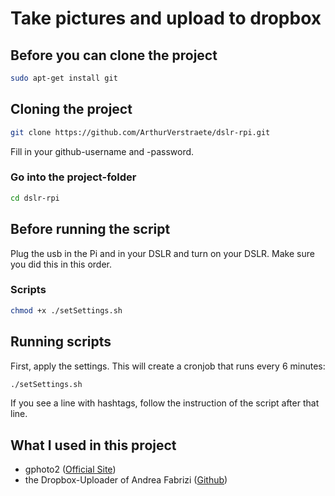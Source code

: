 # Take pictures and upload to dropbox

## Before you can clone the project

```sh
sudo apt-get install git
```

## Cloning the project

```sh
git clone https://github.com/ArthurVerstraete/dslr-rpi.git
```

Fill in your github-username and -password.

### Go into the project-folder

```sh
cd dslr-rpi
```

## Before running the script

Plug the usb in the Pi and in your DSLR and turn on your DSLR. Make sure you did this in this order.

### Scripts

```sh
chmod +x ./setSettings.sh
```

## Running scripts

First, apply the settings. This will create a cronjob that runs every 6 minutes:

```sh
./setSettings.sh
```

If you see a line with hashtags, follow the instruction of the script after that line.

## What I used in this project

- gphoto2 ([Official Site](http://gphoto.org))
- the Dropbox-Uploader of Andrea Fabrizi ([Github](https://github.com/andreafabrizi/Dropbox-Uploader))